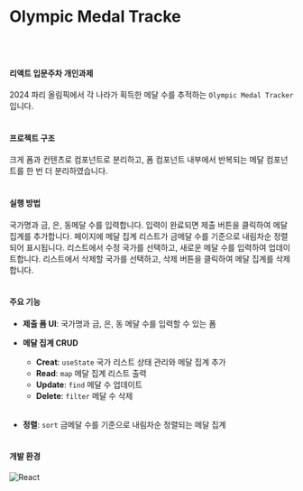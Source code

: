 # Olympic Medal Tracke

<br/><br/>

#### 리액트 입문주차 개인과제

2024 파리 올림픽에서 각 나라가 획득한 메달 수를 추적하는 `Olympic Medal Tracker` 입니다.<br/><br/>

#### 프로젝트 구조

크게 폼과 컨텐츠로 컴포넌트로 분리하고, 폼 컴포넌트 내부에서 반복되는 메달 컴포넌트를 한 번 더 분리하였습니다.<br/><br/>

#### 실행 방법

국가명과 금, 은, 동메달 수를 입력합니다. 입력이 완료되면 제출 버튼을 클릭하여 메달 집계를 추가합니다. 페이지에 메달 집계 리스트가 금메달 수를 기준으로 내림차순 정렬되어 표시됩니다. 리스트에서 수정 국가를 선택하고, 새로운 메달 수를 입력하여 업데이트합니다. 리스트에서 삭제할 국가를 선택하고, 삭제 버튼을 클릭하여 메달 집계를 삭제합니다.<br/><br/>

#### 주요 기능

-   **제출 폼 UI**: 국가명과 금, 은, 동 메달 수를 입력할 수 있는 폼

-   **메달 집계 CRUD** <br/>

    -   **Creat**: `useState` 국가 리스트 상태 관리와 메달 집계 추가<br/>
    -   **Read**: `map` 메달 집계 리스트 출력<br/>
    -   **Update**: `find` 메달 수 업데이트<br/>
    -   **Delete**: `filter` 메달 수 삭제<br/><br/>

-   **정렬**: `sort` 금메달 수를 기준으로 내림차순 정렬되는 메달 집계<br/><br/>

#### 개발 환경

![React](https://img.shields.io/badge/react-%2320232a.svg?style=for-the-badge&logo=react&logoColor=%2361DAFB)
